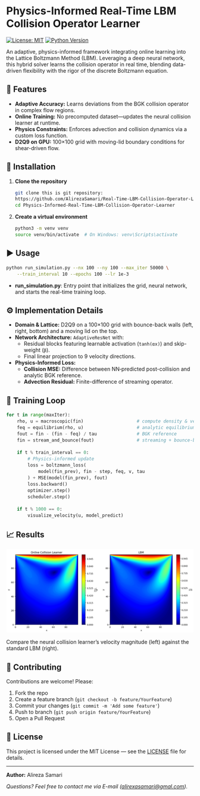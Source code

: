 # Physics-Informed Real-Time LBM Collision Operator Learner

[![License: MIT](https://img.shields.io/badge/License-MIT-blue.svg)](LICENSE)
[![Python Version](https://img.shields.io/badge/python-%3E%3D3.8-blue)](https://www.python.org/)

An adaptive, physics-informed framework integrating online learning into the Lattice Boltzmann Method (LBM). Leveraging a deep neural network, this hybrid solver learns the collision operator in real time, blending data-driven flexibility with the rigor of the discrete Boltzmann equation.

## 🚀 Features

- **Adaptive Accuracy:** Learns deviations from the BGK collision operator in complex flow regions.
- **Online Training:** No precomputed dataset—updates the neural collision learner at runtime.
- **Physics Constraints:** Enforces advection and collision dynamics via a custom loss function.
- **D2Q9 on GPU:** 100×100 grid with moving-lid boundary conditions for shear-driven flow.


## 🔧 Installation

1. **Clone the repository**
   ```bash
   git clone this is git repository:
   https://github.com/AlirezaSamari/Real-Time-LBM-Collision-Operator-Learning.git
   cd Physics-Informed-Real-Time-LBM-Collision-Operator-Learner
   ```

2. **Create a virtual environment**
   ```bash
   python3 -m venv venv
   source venv/bin/activate  # On Windows: venv\Scripts\activate
   ```


## ▶️ Usage

```bash
python run_simulation.py --nx 100 --ny 100 --max_iter 50000 \
    --train_interval 10 --epochs 100 --lr 1e-3
```

- **run_simulation.py**: Entry point that initializes the grid, neural network, and starts the real-time training loop.

## ⚙️ Implementation Details

- **Domain & Lattice:** D2Q9 on a 100×100 grid with bounce-back walls (left, right, bottom) and a moving lid on the top.
- **Network Architecture:** `AdaptiveResNet` with:
  - Residual blocks featuring learnable activation (`tanh(αx)`) and skip-weight (`β`).
  - Final linear projection to 9 velocity directions.
- **Physics-Informed Loss:**  
  - **Collision MSE:** Difference between NN‑predicted post-collision and analytic BGK reference.  
  - **Advection Residual:** Finite-difference of streaming operator.

## 🔄 Training Loop

```python
for t in range(maxIter):
    rho, u = macroscopic(fin)                    # compute density & velocity
    feq = equilibrium(rho, u)                    # analytic equilibrium
    fout = fin - (fin - feq) / tau               # BGK reference
    fin = stream_and_bounce(fout)                # streaming + bounce-back

    if t % train_interval == 0:
        # Physics-informed update
        loss = boltzmann_loss(
            model(fin_prev), fin - step, feq, v, tau
        ) + MSE(model(fin_prev), fout)
        loss.backward()
        optimizer.step()
        scheduler.step()

    if t % 1000 == 0:
        visualize_velocity(u, model_predict)
```

## 📈 Results

![](plot.png)

Compare the neural collision learner’s velocity magnitude (left) against the standard LBM (right).

## 🤝 Contributing

Contributions are welcome! Please:
1. Fork the repo
2. Create a feature branch (`git checkout -b feature/YourFeature`)
3. Commit your changes (`git commit -m 'Add some feature'`)
4. Push to branch (`git push origin feature/YourFeature`)
5. Open a Pull Request

## 📄 License

This project is licensed under the MIT License — see the [LICENSE](LICENSE) file for details.

---

**Author:** Alireza Samari

*Questions? Feel free to contact me via E-mail (alirexasamari@gmal.com).*

